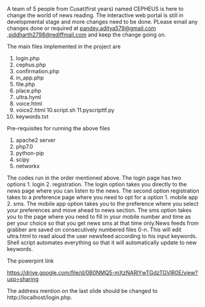 A team of 5 people from Cusat(first years) named CEPHEUS is here to change the world of news reading. The interactive web portal is still in developmental stage and 
more changes need to be done. PLease email any changes done or required at pandey.aditya579@gmail.com ,siddharth2798@rediffmail.com and keep the change going on.

The main files implemented in the project are

1. login.php
2. cephus.php
3. confirmation.php
4. in_app.php
5. file.php
6. place.php
7. ultra.hyml
8. voice.html
9. voice2.html
10.script.sh
11.pyscripttf.py
12. keywords.txt

Pre-requisites for running the above files
1. apache2 server
2. php7.0
3. python-pip
4. scipy
5. networkx


The codes run in the order mentioned above. The login page has two options 1. login 2. registration. The login option takes you directly to the news page where you
can listen to the news. The second option registration takes to a preference page where you need to opt for a option 1. mobile app 2. sms. The mobile app option takes
you to the preference where you select your preferences and move ahead to news section. The sms option takes you to the page where you need to fill in your mobile number
and time as per your choice so that you get news sms at that time only.News feeds  from grabber are saved on consecutively numbered files 0-n. This will edit ultra.html 
to read aloud the user newsfeed according to his input keywords. Shell script automates everything so that it will automatically update to new keywords.
 
The powerpint link

https://drive.google.com/file/d/0B0NMQ5-mXzNARlYwTGdzTGVlR0E/view?usp=sharing

The address mention on the last slide should be changed to http://localhost/login.php.
